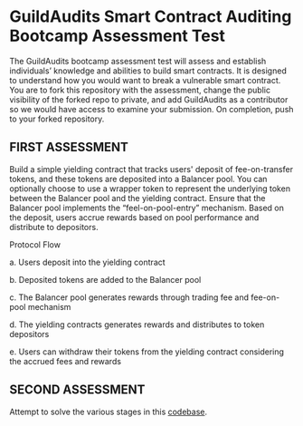 # GuildAudits Smart Contract Auditing Bootcamp Assessment Test

The GuildAudits bootcamp assessment test will assess and establish individuals’ knowledge and abilities to build smart contracts. It is designed to understand how you would want to break a vulnerable smart contract. You are to fork this repository with the assessment, change the public visibility of the forked repo to private, and add GuildAudits as a contributor so we would have access to examine your submission. On completion, push to your forked repository.

## FIRST ASSESSMENT

Build a simple yielding contract that tracks users' deposit of fee-on-transfer tokens, and these tokens are deposited into a Balancer pool. You can optionally choose to use a wrapper token to represent the underlying token between the Balancer pool and the yielding contract. Ensure that the Balancer pool implements the “feel-on-pool-entry” mechanism. Based on the deposit, users accrue rewards based on pool performance and distribute to depositors.

Protocol Flow

a. Users deposit into the yielding contract

b. Deposited tokens are added to the Balancer pool

c. The Balancer pool generates rewards through trading fee and fee-on-pool mechanism

d. The yielding contracts generates rewards and distributes to token depositors

e. Users can withdraw their tokens from the yielding contract considering the accrued fees and rewards

## SECOND ASSESSMENT

Attempt to solve the various stages in this [codebase](ctf-challenge/challenge.sol).
